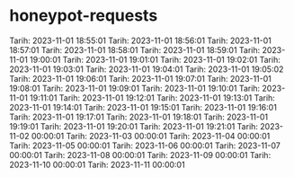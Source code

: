 # honeypot-requests
Tarih: 2023-11-01 18:55:01
Tarih: 2023-11-01 18:56:01
Tarih: 2023-11-01 18:57:01
Tarih: 2023-11-01 18:58:01
Tarih: 2023-11-01 18:59:01
Tarih: 2023-11-01 19:00:01
Tarih: 2023-11-01 19:01:01
Tarih: 2023-11-01 19:02:01
Tarih: 2023-11-01 19:03:01
Tarih: 2023-11-01 19:04:01
Tarih: 2023-11-01 19:05:02
Tarih: 2023-11-01 19:06:01
Tarih: 2023-11-01 19:07:01
Tarih: 2023-11-01 19:08:01
Tarih: 2023-11-01 19:09:01
Tarih: 2023-11-01 19:10:01
Tarih: 2023-11-01 19:11:01
Tarih: 2023-11-01 19:12:01
Tarih: 2023-11-01 19:13:01
Tarih: 2023-11-01 19:14:01
Tarih: 2023-11-01 19:15:01
Tarih: 2023-11-01 19:16:01
Tarih: 2023-11-01 19:17:01
Tarih: 2023-11-01 19:18:01
Tarih: 2023-11-01 19:19:01
Tarih: 2023-11-01 19:20:01
Tarih: 2023-11-01 19:21:01
Tarih: 2023-11-02 00:00:01
Tarih: 2023-11-03 00:00:01
Tarih: 2023-11-04 00:00:01
Tarih: 2023-11-05 00:00:01
Tarih: 2023-11-06 00:00:01
Tarih: 2023-11-07 00:00:01
Tarih: 2023-11-08 00:00:01
Tarih: 2023-11-09 00:00:01
Tarih: 2023-11-10 00:00:01
Tarih: 2023-11-11 00:00:01

